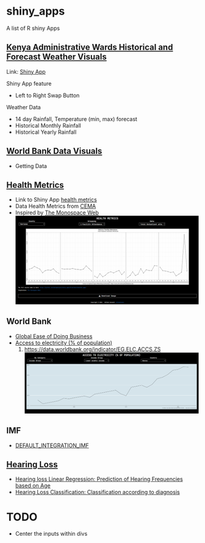 # shiny_apps

A list of R shiny Apps

## [Kenya Administrative Wards Historical and Forecast Weather Visuals](./weather_app)

Link: [Shiny App](https://019387c9-7f31-2de1-6cc8-bcd45454524b.share.connect.posit.cloud)

Shiny App feature

-   Left to Right Swap Button

Weather Data

-   14 day Rainfall, Temperature (min, max) forecast
-   Historical Monthly Rainfall
-   Historical Yearly Rainfall

## [World Bank Data Visuals](./world_bank)

-   Getting Data

## [Health Metrics](./health_metrics)

-   Link to Shiny App [health metrics](https://0193e420-2ae7-8d0c-7fff-e0b3d211b026.share.connect.posit.cloud/)
-   Data Health Metrics from [CEMA](https://cema.africa/kenyahealthdatatrends)
-   Inspired by [The Monospace Web](https://owickstrom.github.io/the-monospace-web/#introduction) ![health_png](./health_metrics/health_png.png)

## World Bank

-   [Global Ease of Doing Business](world_bank/Global_Ease_Of_Doing_Business)
-   [Access to electricity (% of population)](./world_bank/Access_to_Electricity)
    1.  <https://data.worldbank.org/indicator/EG.ELC.ACCS.ZS> ![Access to Electricity](./world_bank/Access_to_Electricity/access_to_elec_sc.png)

## IMF

-   [DEFAULT_INTEGRATION_IMF](IMF/default)

## [Hearing Loss](./hearing_loss)

- [Hearing loss Linear Regression: Prediction of Hearing Frequencies based on Age](./hearing_loss/appV2.R)
- [Hearing Loss Classification: Classification according to diagnosis](./hearing_loss/appV3.R)

# TODO

+ Center the inputs within divs
